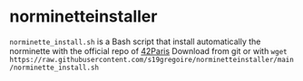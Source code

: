 # norminetteinstaller
`norminette_install.sh` is a Bash script that install automatically the norminette with the official repo of [42Paris](https://github.com/42Paris/norminette)
Download from git or with `wget https://raw.githubusercontent.com/s19gregoire/norminetteinstaller/main/norminette_install.sh`
